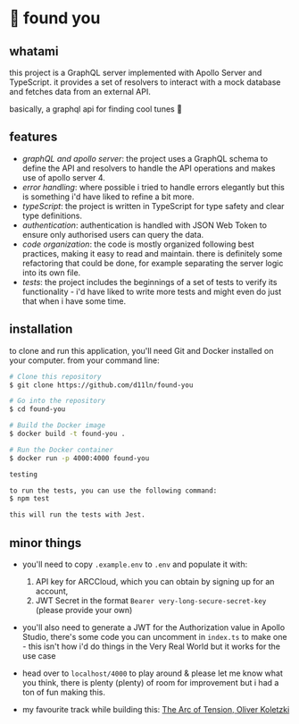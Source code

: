 # 🎹 found you

## whatami

this project is a GraphQL server implemented with Apollo Server and TypeScript. it provides a set of resolvers to interact with a mock database and fetches data from an external API.

basically, a graphql api for finding cool tunes 🥁

## features

- *graphQL and apollo server*: the project uses a GraphQL schema to define the API and resolvers to handle the API operations and makes use of apollo server 4.
- *error handling*: where possible i tried to handle errors elegantly but this is something i'd have liked to refine a bit more.
- *typeScript*: the project is written in TypeScript for type safety and clear type definitions.
- *authentication*: authentication is handled with JSON Web Token to ensure only authorised users can query the data.
- *code organization*: the code is mostly organized following best practices, making it easy to read and maintain. there is definitely some refactoring that could be done, for example separating the server logic into its own file.
- *tests*: the project includes the beginnings of a set of tests to verify its functionality - i'd have liked to write more tests and might even do just that when i have some time.

## installation

to clone and run this application, you'll need Git and Docker installed on your computer. from your command line:

```bash
# Clone this repository
$ git clone https://github.com/d11ln/found-you

# Go into the repository
$ cd found-you

# Build the Docker image
$ docker build -t found-you .

# Run the Docker container
$ docker run -p 4000:4000 found-you

testing

to run the tests, you can use the following command:
$ npm test

this will run the tests with Jest. 

```

## minor things

* you'll need to copy `.example.env` to `.env` and populate it with:
    1. API key for ARCCloud, which you can obtain by signing up for an account,
    2. JWT Secret in the format `Bearer very-long-secure-secret-key` (please provide your own)

* you'll also need to generate a JWT for the Authorization value in Apollo Studio, there's some code you can uncomment in `index.ts` to make one - this isn't how i'd do things in the Very Real World but it works for the use case

* head over to `localhost/4000` to play around & please let me know what you think, there is plenty (plenty) of room for improvement but i had a ton of fun making this. 

* my favourite track while building this: [The Arc of Tension, Oliver Koletzki](https://youtu.be/XOoCxv7qWf4?si=XScbYi0I6tfzB-6p)
